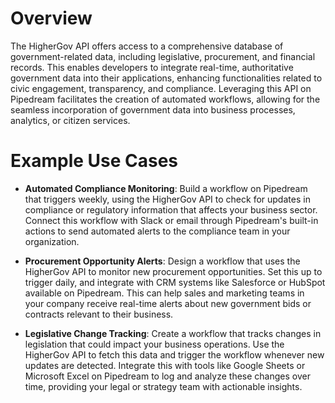 # Overview

The HigherGov API offers access to a comprehensive database of government-related data, including legislative, procurement, and financial records. This enables developers to integrate real-time, authoritative government data into their applications, enhancing functionalities related to civic engagement, transparency, and compliance. Leveraging this API on Pipedream facilitates the creation of automated workflows, allowing for the seamless incorporation of government data into business processes, analytics, or citizen services.

# Example Use Cases

- **Automated Compliance Monitoring**: Build a workflow on Pipedream that triggers weekly, using the HigherGov API to check for updates in compliance or regulatory information that affects your business sector. Connect this workflow with Slack or email through Pipedream's built-in actions to send automated alerts to the compliance team in your organization.

- **Procurement Opportunity Alerts**: Design a workflow that uses the HigherGov API to monitor new procurement opportunities. Set this up to trigger daily, and integrate with CRM systems like Salesforce or HubSpot available on Pipedream. This can help sales and marketing teams in your company receive real-time alerts about new government bids or contracts relevant to their business.

- **Legislative Change Tracking**: Create a workflow that tracks changes in legislation that could impact your business operations. Use the HigherGov API to fetch this data and trigger the workflow whenever new updates are detected. Integrate this with tools like Google Sheets or Microsoft Excel on Pipedream to log and analyze these changes over time, providing your legal or strategy team with actionable insights.
